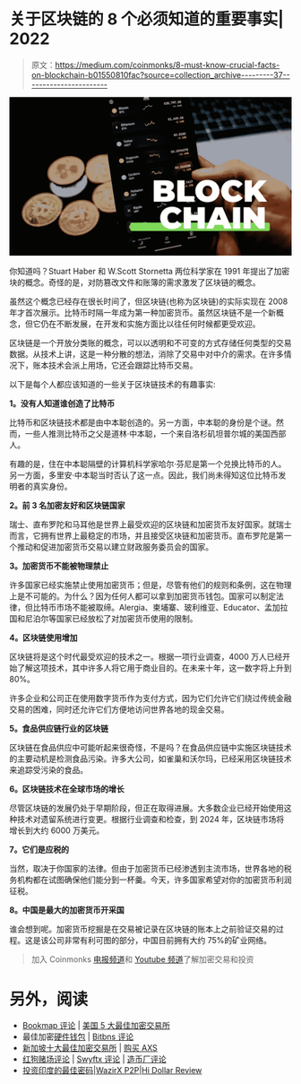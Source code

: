 # 关于区块链的 8 个必须知道的重要事实| 2022

> 原文：<https://medium.com/coinmonks/8-must-know-crucial-facts-on-blockchain-b01550810fac?source=collection_archive---------37----------------------->

![](img/0af76afb5bdcf43918f4bef8bc6ca64c.png)

你知道吗？Stuart Haber 和 W.Scott Stornetta 两位科学家在 1991 年提出了加密块的概念。奇怪的是，对防篡改文件和账簿的需求激发了区块链的概念。

虽然这个概念已经存在很长时间了，但区块链(也称为区块链)的实际实现在 2008 年才首次展示。比特币时隔一年成为第一种加密货币。虽然区块链不是一个新概念，但它仍在不断发展，在开发和实施方面比以往任何时候都更受欢迎。

区块链是一个开放分类账的概念，可以以透明和不可变的方式存储任何类型的交易数据。从技术上讲，这是一种分散的想法，消除了交易中对中介的需求。在许多情况下，账本技术会派上用场，它还会跟踪比特币交易。

以下是每个人都应该知道的一些关于区块链技术的有趣事实:

**1。没有人知道谁创造了比特币**

比特币和区块链技术都是由中本聪创造的。另一方面，中本聪的身份是个谜。然而，一些人推测比特币之父是道林·中本聪，一个来自洛杉矶坦普尔城的美国西部人。

有趣的是，住在中本聪隔壁的计算机科学家哈尔·芬尼是第一个兑换比特币的人。另一方面，多里安·中本聪当时否认了这一点。因此，我们尚未得知这位比特币发明者的真实身份。

**2。前 3 名加密友好和区块链国家**

瑞士、直布罗陀和马耳他是世界上最受欢迎的区块链和加密货币友好国家。就瑞士而言，它拥有世界上最稳定的市场，并且接受区块链和加密货币。直布罗陀是第一个推动和促进加密货币交易以建立财政服务委员会的国家。

**3。加密货币不能被物理禁止**

许多国家已经实施禁止使用加密货币；但是，尽管有他们的规则和条例，这在物理上是不可能的。为什么？因为任何人都可以拿到加密货币钱包。国家可以制定法律，但比特币市场不能被取缔。Alergia、柬埔寨、玻利维亚、Educator、孟加拉国和尼泊尔等国家已经放松了对加密货币使用的限制。

**4。区块链使用增加**

区块链将是这个时代最受欢迎的技术之一。根据一项行业调查，4000 万人已经开始了解这项技术，其中许多人将它用于商业目的。在未来十年，这一数字将上升到 80%。

许多企业和公司正在使用数字货币作为支付方式，因为它们允许它们绕过传统金融交易的困难，同时还允许它们方便地访问世界各地的现金交易。

**5。食品供应链行业的区块链**

区块链在食品供应中可能听起来很奇怪，不是吗？在食品供应链中实施区块链技术的主要动机是检测食品污染。许多大公司，如雀巢和沃尔玛，已经采用区块链技术来追踪受污染的食品。

**6。区块链技术在全球市场的增长**

尽管区块链的发展仍处于早期阶段，但正在取得进展。大多数企业已经开始使用这种技术对遗留系统进行变更。根据行业调查和检查，到 2024 年，区块链市场将增长到大约 6000 万美元。

**7。它们是应税的**

当然，取决于你国家的法律。但由于加密货币已经渗透到主流市场，世界各地的税务机构都在试图确保他们能分到一杯羹。今天，许多国家希望对你的加密货币利润征税。

**8。中国是最大的加密货币开采国**

谁会想到呢。加密货币挖掘是在交易被记录在区块链的账本上之前验证交易的过程。这是该公司非常有利可图的部分，中国目前拥有大约 75%的矿业网络。

> 加入 Coinmonks [电报频道](https://t.me/coincodecap)和 [Youtube 频道](https://www.youtube.com/c/coinmonks/videos)了解加密交易和投资

# 另外，阅读

*   [Bookmap 评论](https://coincodecap.com/bookmap-review-2021-best-trading-software) | [美国 5 大最佳加密交易所](https://coincodecap.com/crypto-exchange-usa)
*   最佳加密[硬件钱包](/coinmonks/hardware-wallets-dfa1211730c6) | [Bitbns 评论](/coinmonks/bitbns-review-38256a07e161)
*   [新加坡十大最佳加密交易所](https://coincodecap.com/crypto-exchange-in-singapore) | [购买 AXS](https://coincodecap.com/buy-axs-token)
*   [红狗赌场评论](https://coincodecap.com/red-dog-casino-review) | [Swyftx 评论](https://coincodecap.com/swyftx-review) | [造币厂评论](https://coincodecap.com/coingate-review)
*   [投资印度的最佳密码](https://coincodecap.com/best-crypto-to-invest-in-india-in-2021)|[WazirX P2P](https://coincodecap.com/wazirx-p2p)|[Hi Dollar Review](https://coincodecap.com/hi-dollar-review)
